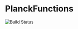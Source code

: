 # PlanckFunctions

[![Build Status](https://github.com/Manarom/PlanckFunctions.jl/actions/workflows/CI.yml/badge.svg?branch=master)](https://github.com/Manarom/PlanckFunctions.jl/actions/workflows/CI.yml?query=branch%3Amaster)
